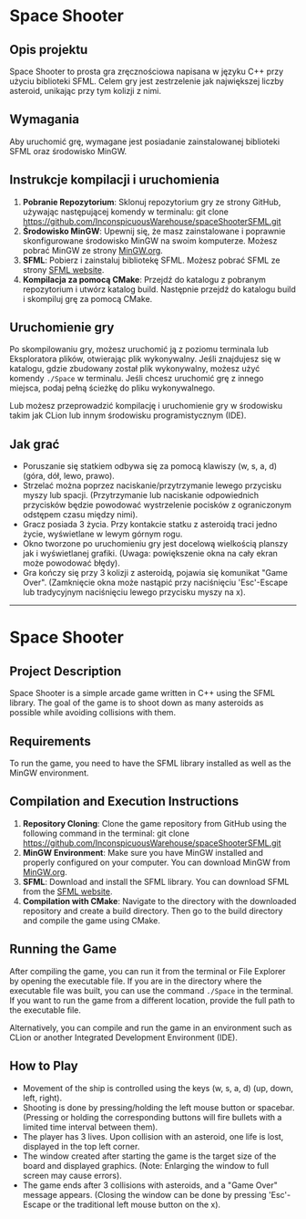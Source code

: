 # Space Shooter

## Opis projektu
Space Shooter to prosta gra zręcznościowa napisana w języku C++ przy użyciu biblioteki SFML. Celem gry jest zestrzelenie jak największej liczby asteroid, unikając przy tym kolizji z nimi. 

## Wymagania
Aby uruchomić grę, wymagane jest posiadanie zainstalowanej biblioteki SFML oraz środowisko MinGW.

## Instrukcje kompilacji i uruchomienia
1. **Pobranie Repozytorium**: Sklonuj repozytorium gry ze strony GitHub, używając następującej komendy w terminalu:
   git clone https://github.com/InconspicuousWarehouse/spaceShooterSFML.git
2. **Środowisko MinGW**: Upewnij się, że masz zainstalowane i poprawnie skonfigurowane środowisko MinGW na swoim komputerze. Możesz pobrać MinGW ze strony [MinGW.org](https://osdn.net/projects/mingw/).
3. **SFML**: Pobierz i zainstaluj bibliotekę SFML. Możesz pobrać SFML ze strony [SFML website](https://www.sfml-dev.org/download.php).
4. **Kompilacja za pomocą CMake**: Przejdź do katalogu z pobranym repozytorium i utwórz katalog build. Następnie przejdź do katalogu build i skompiluj grę za pomocą CMake.
## Uruchomienie gry
Po skompilowaniu gry, możesz uruchomić ją z poziomu terminala lub Eksploratora plików, otwierając plik wykonywalny. Jeśli znajdujesz się w katalogu, gdzie zbudowany został plik wykonywalny, możesz użyć komendy `./Space` w terminalu. Jeśli chcesz uruchomić grę z innego miejsca, podaj pełną ścieżkę do pliku wykonywalnego.

Lub możesz przeprowadzić kompilację i uruchomienie gry w środowisku takim jak CLion lub innym środowisku programistycznym (IDE).

## Jak grać
- Poruszanie się statkiem odbywa się za pomocą klawiszy (w, s, a, d) (góra, dół, lewo, prawo).
- Strzelać można poprzez naciskanie/przytrzymanie lewego przycisku myszy lub spacji. (Przytrzymanie lub naciskanie odpowiednich przycisków będzie powodować wystrzelenie pocisków z ograniczonym odstępem czasu między nimi).
- Gracz posiada 3 życia. Przy kontakcie statku z asteroidą traci jedno życie, wyświetlane w lewym górnym rogu.
- Okno tworzone po uruchomieniu gry jest docelową wielkością planszy jak i wyświetlanej grafiki. (Uwaga: powiększenie okna na cały ekran może powodować błędy).
- Gra kończy się przy 3 kolizji z asteroidą, pojawia się komunikat "Game Over". (Zamknięcie okna może nastąpić przy naciśnięciu 'Esc'-Escape lub tradycyjnym naciśnięciu lewego przycisku myszy na x).
***
# Space Shooter

## Project Description
Space Shooter is a simple arcade game written in C++ using the SFML library. The goal of the game is to shoot down as many asteroids as possible while avoiding collisions with them.

## Requirements
To run the game, you need to have the SFML library installed as well as the MinGW environment.

## Compilation and Execution Instructions
1. **Repository Cloning**: Clone the game repository from GitHub using the following command in the terminal:
git clone https://github.com/InconspicuousWarehouse/spaceShooterSFML.git
2. **MinGW Environment**: Make sure you have MinGW installed and properly configured on your computer. You can download MinGW from [MinGW.org](https://osdn.net/projects/mingw/).
3. **SFML**: Download and install the SFML library. You can download SFML from the [SFML website](https://www.sfml-dev.org/download.php).
4. **Compilation with CMake**: Navigate to the directory with the downloaded repository and create a build directory. Then go to the build directory and compile the game using CMake.

## Running the Game
After compiling the game, you can run it from the terminal or File Explorer by opening the executable file. If you are in the directory where the executable file was built, you can use the command `./Space` in the terminal. If you want to run the game from a different location, provide the full path to the executable file.

Alternatively, you can compile and run the game in an environment such as CLion or another Integrated Development Environment (IDE).

## How to Play
- Movement of the ship is controlled using the keys (w, s, a, d) (up, down, left, right).
- Shooting is done by pressing/holding the left mouse button or spacebar. (Pressing or holding the corresponding buttons will fire bullets with a limited time interval between them).
- The player has 3 lives. Upon collision with an asteroid, one life is lost, displayed in the top left corner.
- The window created after starting the game is the target size of the board and displayed graphics. (Note: Enlarging the window to full screen may cause errors).
- The game ends after 3 collisions with asteroids, and a "Game Over" message appears. (Closing the window can be done by pressing 'Esc'-Escape or the traditional left mouse button on the x).
